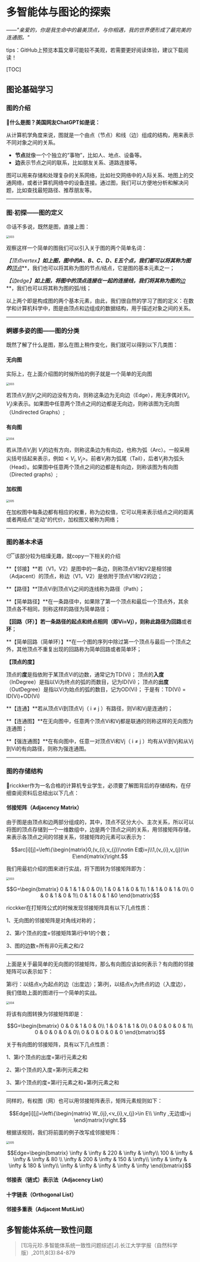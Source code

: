 # 多智能体与图论的探索

*——"亲爱的，你是我生命中的最美顶点，与你相遇，我的世界便形成了最完美的连通图。"*

tips：GitHub上预览本篇文章可能较不美观，若需要更好阅读体验，建议下载阅读！

[TOC]

## 图论基础学习

### 图的介绍

**🫵什么是图？美国网友ChatGPT如是说：**

从计算机学角度来说，图就是一个由点（节点）和线（边）组成的结构，用来表示不同对象之间的关系。

- **节点**就像一个个独立的“事物”，比如人、地点、设备等。
- **边**表示节点之间的联系，比如朋友关系、道路连接等。

图可以用来存储和处理复杂的关系网络，比如社交网络中的人际关系、地图上的交通网络，或者计算机网络中的设备连接。通过图，我们可以方便地分析和解决问题，比如查找最短路径、推荐朋友等。

------



### 图·初探——图的定义

😠话不多说，既然是图，直接上图：

<img src="../../img/003.png" alt="003" style="zoom:50%;" />

观察这样一个简单的图我们可以引入关于图的两个简单名词：

**【顶点vertex】**如上图，图中的A、B、C、D、E五个点，我们都可以将其称为图的***<u>顶点</u>***，我们也可以将其称为图的节点/结点，它是图的基本元素之一；

**【边edge】**如上图，将图中的顶点连接在一起的连接线，我们将其称为图的***<u>边</u>***，我们也可以将其称为图的弧/线；

以上两个即是构成图的两个基本元素，由此，我们很自然的学习了图的定义：在数学和计算机科学中，图是由顶点和边组成的数据结构，用于描述对象之间的关系。

------



### 婀娜多姿的图——图的分类

既然了解了什么是图，那么在图上稍作变化，我们就可以得到以下几类图：

#### 无向图

实际上，在上面介绍图的时候所给的例子就是一个简单的无向图

<img src="../../img/003.png" alt="003" style="zoom:50%;" />

若顶点$`V_{i}`$到$`V_{j}`$之间的边没有方向，则称这条边为无向边（Edge），用无序偶对$`(V_{i}, V_{j})`$来表示。如果图中任意两个顶点之间的边都是无向边，则称该图为无向图（Undirected Graphs）;

#### 有向图

<img src="../../img/004.png" alt="004" style="zoom:50%;" />

若从顶点$`V_{i}`$到 $`V_{j}`$的边有方向，则称这条边为有向边，也称为弧（Arc）。一般采用尖括号括起来表示，例如$`<V_{i}, V_{j}>`$。前者$`V_{i}`$称为弧尾（Tail），后者$`V_{j}`$称为弧头（Head）。如果图中任意两个顶点之间的边都是有向边，则称该图为有向图（Directed graphs）;

#### 加权图

<img src="../../img/005.png" alt="005" style="zoom:50%;" />

在加权图中每条边都有相应的权重，称为边权值，它可以用来表示结点之间的距离或者两结点“走动”的代价，加权图又被称为网络；

------



### 图的基本术语

😴该部分较为枯燥无趣，就copy一下相关的介绍

**【邻接】**若（V1，V2）是图中的一条边，则称顶点V1和V2是相邻接（Adjacent）的顶点，称边（V1，V2）是依附于顶点V1和V2的边；

**【路径】**顶点Vi到顶点Vj之间的连线称为路径（Path）；

**【简单路径】**在一条路径中，如果除了第一个顶点和最后一个顶点外，其余顶点各不相同，则称这样的路径为简单路径；

**【回路（环）】**若一条路径的起点和终点相同（即Vi=Vj），则称此路径为**回路**或者**环**；

**【简单回路（简单环）】**在一个图的序列中除过第一个顶点与最后一个顶点之外，其他顶点不重复出现的回路称为简单回路或者简单环；

**【顶点的度】**

顶点的**度**是指依附于某顶点Vi的边数，通常记为TD(Vi)；
顶点的**入度**（InDegree）是指以Vi为终点的弧的而数目，记为ID(Vi)；
顶点的**出度**（OutDegree）是指以Vi为始点的弧的数目，记为OD(Vi)；
于是有：TD(Vi) = ID(Vi)+OD(Vi)

**【连通】**若从顶点Vi到顶点Vj（ i ≠ j ）有路径，则Vi和Vj是连通的；

**【连通图】**在无向图中，任意两个顶点Vi和Vj都是联通的则称这样的无向图为连通图；

**【强连通图】**在有向图中，任意一对顶点Vi和Vj（ i ≠ j ）均有从Vi到Vj和从Vj到Vi的有向路径，则称为强连通图。

------



### 图的存储结构

🧐ricckker作为一名合格的计算机专业学生，必须要了解图背后的存储结构，在仔细查阅资料后总结出以下几点：

#### 邻接矩阵（Adjacency Matrix）

由于图是由顶点和边两部分组成的，其中，顶点不区分大小、主次关系，所以可以将图的顶点存储到一个一维数组中，边是两个顶点之间的关系，用邻接矩阵存储，来表示各顶点之间的邻接关系，邻接矩阵的元素可以表示为：

```math
arc[i][j]=\left\{\begin{matrix}0,(v_{i},v_{j})\notin E或i=j\\1,(v_{i},v_{j})\in E\end{matrix}\right.
```

我们用最初介绍的图来进行实战，将下图转为邻接矩阵即为：

<img src="../../img/003.png" alt="003" style="zoom:50%;" />

```math
G=\begin{bmatrix}
 0 & 1 & 1 & 0 & 0\\
 1 & 0 & 1 & 0 & 1\\
 1 & 1 & 0 & 1 & 0\\
 0 & 0 & 1 & 0 & 1\\
 0 & 1 & 0 & 1 &0
\end{bmatrix}
```

ricckker在打矩阵公式的时候发现邻接矩阵具有以下几点性质：

1、无向图的邻接矩阵是对角线对称的；

2、第$`i`$个顶点的度=邻接矩阵第$`i`$行中1的个数；

3、图的边数=所有非0元素之和/2

------

上面是关于最简单的无向图的邻接矩阵，那么有向图应该如何表示？有向图的邻接矩阵可以表示如下：

第i行：以结点$`v_{i}`$为起点的边（出度边）；第i列，以结点$`v_{i}`$为终点的边（入度边），我们借助上面的图进行一个简单的实战。

<img src="../../img/004.png" alt="004" style="zoom:50%;" />

将该有向图转换为邻接矩阵即是：

```math
G=\begin{bmatrix}
 0 & 0 & 1 & 0 & 0\\
 1 & 0 & 1 & 1 & 0\\
 0 & 0 & 0 & 0 & 1\\
 0 & 0 & 0 & 0 & 0\\
 0 & 0 & 0 & 0 & 0
\end{bmatrix}
```

关于有向图的邻接矩阵，具有以下几点性质：

1、第i个顶点的出度=第i行元素之和

2、第i个顶点的入度=第i列元素之和

3、第i个顶点的度=第i行元素之和+第i列元素之和

------

同样的，有权图（网）也可以用邻接矩阵表示，矩阵元素规则如下：

```math
Edge[i][j]=\left\{\begin{matrix}
 W_{ij},<v_{i},v_{j}>\in E\\
\infty ,无边或i=j
\end{matrix}\right.
```

根据该规则，我们将前面的例子改写成邻接矩阵：

<img src="../../img/005.png" alt="005" style="zoom:50%;" />

```math
Edge=\begin{bmatrix}
 \infty & \infty & 220 & \infty & \infty\\
 100 & \infty & \infty & \infty & 80 \\
 \infty & 200 & \infty & 150 & \infty\\
 \infty & \infty & \infty & 180 & \infty\\
 \infty & \infty & \infty & \infty & \infty
\end{bmatrix}
```



#### 邻接表（链式）表示法（Adjacency List）

#### 十字链表（Orthogonal List）

#### 邻接多重表（Adjacent MutiList）

## 多智能体系统一致性问题

> [1]冯元珍.多智能体系统一致性问题综述[J].长江大学学报（自然科学版）,2011,8(3):84-879